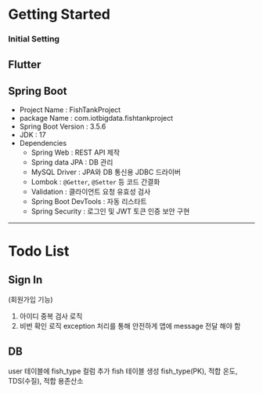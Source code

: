 # Getting Started

### Initial Setting
Flutter
---
## Spring Boot
- Project Name : FishTankProject
- package Name : com.iotbigdata.fishtankproject
- Spring Boot Version : 3.5.6
- JDK : 17
- Dependencies
  - Spring Web : REST API 제작
  - Spring data JPA : DB 관리
  - MySQL Driver : JPA와 DB 통신용 JDBC 드라이버
  - Lombok : `@Getter`, `@Setter` 등 코드 간결화
  - Validation : 클라이언트 요청 유효성 검사
  - Spring Boot DevTools : 자동 리스타트
  - Spring Security : 로그인 및 JWT 토큰 인증 보안 구현
 
---

# Todo List

## Sign In
(회원가입 기능)
1. 아이디 중복 검사 로직
2. 비번 확인 로직
exception 처리를 통해 안전하게 앱에 message 전달 해야 함

## DB
user 테이블에 fish_type 컬럼 추가
fish 테이블 생성
fish_type(PK), 적합 온도, TDS(수질), 적합 용존산소
